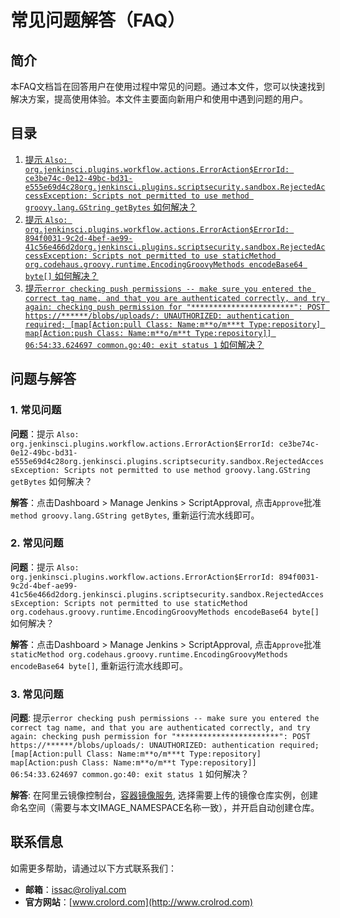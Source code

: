 # 常见问题解答（FAQ）

## 简介

本FAQ文档旨在回答用户在使用过程中常见的问题。通过本文件，您可以快速找到解决方案，提高使用体验。本文件主要面向新用户和使用中遇到问题的用户。

## 目录

1. [提示 `Also: org.jenkinsci.plugins.workflow.actions.ErrorAction$ErrorId: ce3be74c-0e12-49bc-bd31-e555e69d4c28org.jenkinsci.plugins.scriptsecurity.sandbox.RejectedAccessException: Scripts not permitted to use method groovy.lang.GString getBytes` 如何解决？](#1-常见问题)
2. [提示 `Also: org.jenkinsci.plugins.workflow.actions.ErrorAction$ErrorId: 894f0031-9c2d-4bef-ae99-41c56e466d2dorg.jenkinsci.plugins.scriptsecurity.sandbox.RejectedAccessException: Scripts not permitted to use staticMethod org.codehaus.groovy.runtime.EncodingGroovyMethods encodeBase64 byte[]` 如何解决？](#2-常见问题)
3. [提示`error checking push permissions -- make sure you entered the correct tag name, and that you are authenticated correctly, and try again: checking push permission for "***********************": POST https://******/blobs/uploads/: UNAUTHORIZED: authentication required; [map[Action:pull Class: Name:m**o/m***t Type:repository] map[Action:push Class: Name:m**o/m**t Type:repository]]
   06:54:33.624697 common.go:40: exit status 1` 如何解决？](#3-常见问题)

## 问题与解答

### 1. 常见问题

**问题**：提示 `Also: org.jenkinsci.plugins.workflow.actions.ErrorAction$ErrorId: ce3be74c-0e12-49bc-bd31-e555e69d4c28org.jenkinsci.plugins.scriptsecurity.sandbox.RejectedAccessException: Scripts not permitted to use method groovy.lang.GString getBytes` 如何解决？

**解答**：点击Dashboard > Manage Jenkins > ScriptApproval, 点击`Approve`批准`method groovy.lang.GString getBytes`, 重新运行流水线即可。

### 2. 常见问题

**问题**：提示 `Also: org.jenkinsci.plugins.workflow.actions.ErrorAction$ErrorId: 894f0031-9c2d-4bef-ae99-41c56e466d2dorg.jenkinsci.plugins.scriptsecurity.sandbox.RejectedAccessException: Scripts not permitted to use staticMethod org.codehaus.groovy.runtime.EncodingGroovyMethods encodeBase64 byte[]` 如何解决？

**解答**：点击Dashboard > Manage Jenkins > ScriptApproval, 点击`Approve`批准`staticMethod org.codehaus.groovy.runtime.EncodingGroovyMethods encodeBase64 byte[]`, 重新运行流水线即可。

### 3. 常见问题
**问题**: 提示`error checking push permissions -- make sure you entered the correct tag name, and that you are authenticated correctly, and try again: checking push permission for "***********************": POST https://******/blobs/uploads/: UNAUTHORIZED: authentication required; [map[Action:pull Class: Name:m**o/m***t Type:repository] map[Action:push Class: Name:m**o/m**t Type:repository]]
06:54:33.624697 common.go:40: exit status 1` 如何解决？

**解答**: 在阿里云镜像控制台，[容器镜像服务](https://cr.console.aliyun.com/cn-hongkong/instances), 选择需要上传的镜像仓库实例，创建命名空间（需要与本文IMAGE_NAMESPACE名称一致），并开启自动创建仓库。


## 联系信息

如需更多帮助，请通过以下方式联系我们：
- **邮箱**：issac@roliyal.com
- **官方网站**：[www.crolord.com](http://www.crolrod.com)
